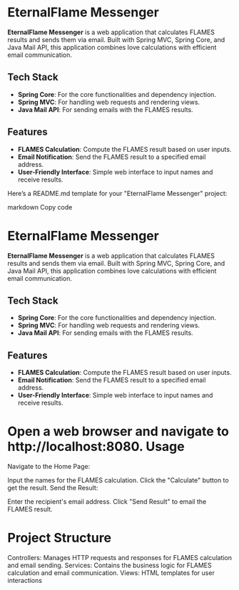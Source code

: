 # EternalFlame Messenger

**EternalFlame Messenger** is a web application that calculates FLAMES results and sends them via email. Built with Spring MVC, Spring Core, and Java Mail API, this application combines love calculations with efficient email communication.

## Tech Stack
- **Spring Core**: For the core functionalities and dependency injection.
- **Spring MVC**: For handling web requests and rendering views.
- **Java Mail API**: For sending emails with the FLAMES results.

## Features
- **FLAMES Calculation**: Compute the FLAMES result based on user inputs.
- **Email Notification**: Send the FLAMES result to a specified email address.
- **User-Friendly Interface**: Simple web interface to input names and receive results.


Here’s a README.md template for your "EternalFlame Messenger" project:

markdown
Copy code
# EternalFlame Messenger

**EternalFlame Messenger** is a web application that calculates FLAMES results and sends them via email. Built with Spring MVC, Spring Core, and Java Mail API, this application combines love calculations with efficient email communication.

## Tech Stack
- **Spring Core**: For the core functionalities and dependency injection.
- **Spring MVC**: For handling web requests and rendering views.
- **Java Mail API**: For sending emails with the FLAMES results.

## Features
- **FLAMES Calculation**: Compute the FLAMES result based on user inputs.
- **Email Notification**: Send the FLAMES result to a specified email address.
- **User-Friendly Interface**: Simple web interface to input names and receive results.

Open a web browser and navigate to http://localhost:8080.
Usage
=======

Navigate to the Home Page:

Input the names for the FLAMES calculation.
Click the "Calculate" button to get the result.
Send the Result:

Enter the recipient's email address.
Click "Send Result" to email the FLAMES result.

Project Structure
======================
Controllers:
Manages HTTP requests and responses for FLAMES calculation and email sending.
Services:
Contains the business logic for FLAMES calculation and email communication.
Views:
HTML templates for user interactions
